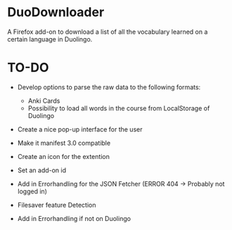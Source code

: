# DuoDownloader
A Firefox add-on to download a list of all the vocabulary learned on a certain language in Duolingo.

# TO-DO
- Develop options to parse the raw data to the following formats:
  - Anki Cards 
  - Possibility to load all words in the course from LocalStorage of Duolingo
- Create a nice pop-up interface for the user

- Make it manifest 3.0 compatible
- Create an icon for the extention
- Set an add-on id
- Add in Errorhandling for the JSON Fetcher (ERROR 404 -> Probably not logged in)
- Filesaver feature Detection
- Add in Errorhandling if not on Duolingo

